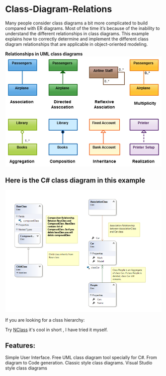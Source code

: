 # Class-Diagram-Relations

Many people consider class diagrams a bit more complicated to build compared with ER diagrams. Most of the time it’s because of the inability to understand the different relationships in class diagrams. This example explains how to correctly determine and implement the different class diagram relationships that are applicable in object-oriented modeling.

**Relationships in UML class diagrams**
![Relationships in UML class diagrams](https://github.com/thindo/Class-Diagram-Relations/blob/master/Class-Diagram-Relationships.png)

Here is the C# class diagram in this example
--------------------------------------------
![Here is the C# class diagram in this example.](https://github.com/thindo/Class-Diagram-Relations/blob/master/Class-Diagram.png)


If you are looking for a clsss hierarchy:

Try [NClass](http://nclass.sourceforge.net/downloads.html) it's cool in short , I have tried it myself.

Features:
---------
Simple User Interface.
Free UML class diagram tool specially for C#.
From diagram to Code generation.
Classic style class diagrams.
Visual Studio style class diagrams
